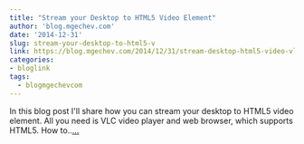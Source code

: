```yaml
---
title: "Stream your Desktop to HTML5 Video Element"
author: 'blog.mgechev.com'
date: '2014-12-31'
slug: stream-your-desktop-to-html5-v
link: https://blog.mgechev.com/2014/12/31/stream-desktop-html5-video-vlc/
categories:
- bloglink
tags:
  - blogmgechevcom
---
```


In this blog post I'll share how you can stream your desktop to HTML5 video element. All you need is VLC video player and web browser, which supports HTML5. How to..[... <i class="fas fa-external-link-alt"></i>](https://blog.mgechev.com/2014/12/31/stream-desktop-html5-video-vlc/)

